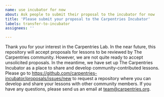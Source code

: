 ```yaml
---
name: use incubator for now
about: Ask people to submit their proposal to the incubator for now
title: 'Please submit your proposal to the Carpentries Incubator'
labels: transfer-to-incubator
assignees: ''

---
```


Thank you for your interest in the Carpentries Lab. In the near future, this repository will accept proposals for lessons to be reviewed by The Carpentries community. However, we are not quite ready to accept unsolicited proposals. In the meantime, we have set up The Carpentries Incubator as a place to share and develop community-contributed lessons. Please go to https://github.com/carpentries-incubator/proposals/issues/new to request a repository where you can develop and share your lessons with other community members. If you have any questions, please send us an email at team@carpentries.org.
